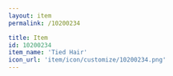 ```yaml
---
layout: item
permalink: /10200234

title: Item
id: 10200234
item_name: 'Tied Hair'
icon_url: 'item/icon/customize/10200234.png'
---
```

